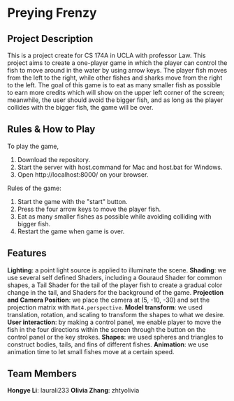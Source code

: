 # Preying Frenzy
## Project Description 
This is a project create for CS 174A in UCLA with professor Law. This project aims to create a one-player game in which the player can control the fish to move around in the water by using arrow keys. The player fish moves from the left to the right, while other fishes and sharks move from the right to the left. The goal of this game is to eat as many smaller fish as possible to earn more credits which will show on the upper left corner of the screen; meanwhile, the user should avoid the bigger fish, and as long as the player collides with the bigger fish, the game will be over. 

## Rules & How to Play 
To play the game, 

 1. Download the repository. 
 2. Start the server with host.command for Mac and host.bat for Windows. 
 3. Open http://localhost:8000/ on your browser. 

Rules of the game: 

 1. Start the game with the "start" button.  
 2. Press the four arrow keys to move the player fish.  
 3. Eat as many smaller fishes as possible while avoiding colliding with bigger fish.  
 4. Restart the game when game is over.

## Features 
**Lighting**: a point light source is applied to illuminate the scene. 
**Shading**: we use several self defined Shaders, including a Gouraud Shader for common shapes, a Tail Shader for the tail of the player fish to create a gradual color change in the tail, and Shaders for the background of the game. 
**Projection and Camera Position**: we place the camera at (5, -10, -30) and set the projection matrix with `Mat4.perspective`. 
**Model transform**: we used translation, rotation, and scaling to transform the shapes to what we desire. 
**User interaction**: by making a control panel, we enable player to move the fish in the four directions within the screen through the button on the control panel or the key strokes. 
**Shapes**: we used spheres and triangles to construct bodies, tails, and fins of different fishes. 
**Animation**: we use animation time to let small fishes move at a certain speed. 

## Team Members  
**Hongye Li**: laurali233 
**Olivia Zhang**: zhtyolivia 